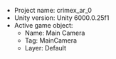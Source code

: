 <!-- UNITY CODE ASSIST INSTRUCTIONS START -->
- Project name: crimex_ar_0
- Unity version: Unity 6000.0.25f1
- Active game object:
  - Name: Main Camera
  - Tag: MainCamera
  - Layer: Default
<!-- UNITY CODE ASSIST INSTRUCTIONS END -->